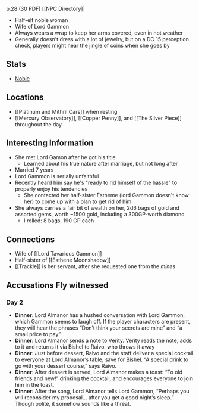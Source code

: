 p.28 (30 PDF)
[[NPC Directory]]

- Half-elf noble woman
- Wife of Lord Gammon
- Always wears a wrap to keep her arms covered, even in hot weather
- Generally doesn't dress with a lot of jewelry, but on a DC 15 perception check, players might hear the jingle of coins when she goes by
## Stats
- [Noble](https://roll20.net/compendium/dnd5e/Noble#h-Noble)
## Locations
- [[Platinum and Mithril Cars]] when resting
- [[Mercury Observatory]], [[Copper Penny]], and [[The Silver Piece]] throughout the day
## Interesting Information
- She met Lord Gamon after he got his title
	- Learned about his true nature after marriage, but not long after
- Married 7 years
- Lord Gammon is serially unfaithful
- Recently heard him say he's "ready to rid himself of the hassle" to properly enjoy his tendencies
	- She contacted her half-sister Estheme (lord Gammon doesn't know her) to come up with a plan to get rid of him
- She always carries a fair bit of wealth on her, 2d6 bags of gold and assorted gems, worth ~1500 gold, including a 300GP-worth diamond
	- I rolled: 8 bags, 190 GP each
## Connections
- Wife of [[Lord Tavarious Gammon]]
- Half-sister of [[Esthene Moonshadow]]
- [[Trackle]] is her servant, after she requested one from the *mines*
## Accusations Fly witnessed
### Day 2
- **Dinner**: Lord Almanor has a hushed conversation with Lord Gammon, which Gammon seems to laugh off. If the player characters are present, they will hear the phrases “Don’t think your secrets are mine” and “a small price to pay”.
- **Dinner**: Lord Almanor sends a note to Verity. Verity reads the note, adds to it and returns it via Bishel to Raivo, who throws it away
- **Dinner**: Just before dessert, Raivo and the staff deliver a special cocktail to everyone at Lord Almanor’s table, save for Bishel. “A special drink to go with your dessert course,” says Raivo.
- **Dinner**: After dessert is served, Lord Almanor makes a toast: “To old friends and new!” drinking the cocktail, and encourages everyone to join him in the toast.
- **Dinner**: After the song, Lord Almanor tells Lord Gammon, “Perhaps you will reconsider my proposal… after you get a good night’s sleep.” Though polite, it somehow sounds like a threat.